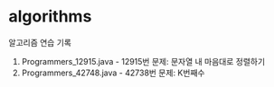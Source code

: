 # algorithms
알고리즘 연습 기록

1. Programmers_12915.java - 12915번 문제: 문자열 내 마음대로 정렬하기
2. Programmers_42748.java - 42738번 문제: K번째수

